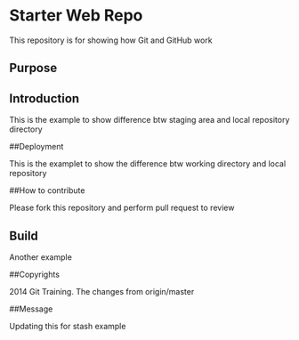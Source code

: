 # Starter Web Repo

This repository is for showing how Git and GitHub work

## Purpose


## Introduction

This is the example to show difference btw staging area and local repository directory

##Deployment

This is the examplet to show the difference btw working directory and local repository

##How to contribute

Please fork this repository and perform pull request to review

## Build

Another example

##Copyrights

2014 Git Training. The changes from origin/master

##Message

Updating this for stash example